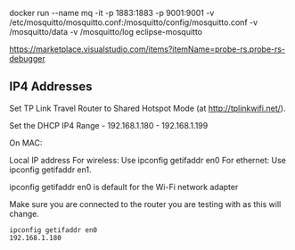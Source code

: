 
docker run --name mq -it -p 1883:1883 -p 9001:9001 -v /etc/mosquitto/mosquitto.conf:/mosquitto/config/mosquitto.conf -v /mosquitto/data -v /mosquitto/log eclipse-mosquitto

https://marketplace.visualstudio.com/items?itemName=probe-rs.probe-rs-debugger


## IP4 Addresses

Set TP Link Travel Router to Shared Hotspot Mode (at http://tplinkwifi.net/).

Set the DHCP IP4 Range - 192.168.1.180 - 192.168.1.199

On MAC:

Local IP address
For wireless: Use ipconfig getifaddr en0
For ethernet: Use ipconfig getifaddr en1.

ipconfig getifaddr en0 is default for the Wi-Fi network adapter

Make sure you are connected to the router you are testing with as this will change.

```
ipconfig getifaddr en0
192.168.1.180
```